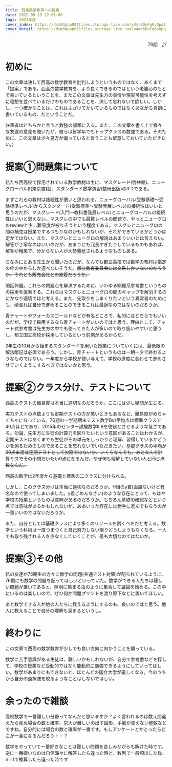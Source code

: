 ```yaml
---
title: 西高数学教育への提案
date: 2022-09-19 22:01:00
tags: 2022年度
cover_index: https://dsm04pap001files.storage.live.com/y4mcKDoFg6vOpq1linjJcaFwAtuia_d2Akkli0fKlN-FdZtq3oWmnInncAqSMvO2Xe27yA8uHdfU-os_O_VAo-ndtsaGf3ytPhKhEt7I8pWxI1qzim_gX1WajAiJMOWCETb9-kgDGHdxBIlDeviCz4FLe9uJNaz5GgCzmxjPKNdWmJ4_L_J-L4hsA7Rn3PPdgTz?width=991&height=379&cropmode=none
cover_detail: https://dsm04pap001files.storage.live.com/y4mcKDoFg6vOpq1linjJcaFwAtuia_d2Akkli0fKlN-FdZtq3oWmnInncAqSMvO2Xe27yA8uHdfU-os_O_VAo-ndtsaGf3ytPhKhEt7I8pWxI1qzim_gX1WajAiJMOWCETb9-kgDGHdxBIlDeviCz4FLe9uJNaz5GgCzmxjPKNdWmJ4_L_J-L4hsA7Rn3PPdgTz?width=991&height=379&cropmode=none
---
```


<div style="text-align: right;">76期　¿?</div>

# 初めに

この文章は決して西高の数学教育を批判しようというものではなく、あくまで「提案」である。西高の数学教育を、より良くできるのではという老婆心のもとで書いているということを、またこの文章は先生方の事情や現実可能性を考えずに理想を並べているだけのものであることを、決して忘れないで欲しい。しかし、一つ確かなことは、これはふざけてかいているものではなくあながち真剣に書いているもの、だということだ。

(※筆者はどちらかと言うと数強の部類に入る。また、この文章を書く上で様々な友達の意見を聴いたが、彼らは皆学年でもトップクラスの数強である。そのために、この文章は少々見方が偏っていると言うことも留意しておいていただきたい。)

# 提案①問題集について

私たち西高校で採用されている数学教材は主に、マスグレード(啓林館)、ニューグローバルβ(東京書籍)、スタンダード数学演習(数研出版)の3つである。

まずこれらの教材は接続性が悪いと思われる。ニューグローバル(受験基礎〜受験標準レベル)からスタンダード(受験標準〜受験発展レベル)の接続性はいいと思うのだが、マスグレード(入門〜教科書発展レベル)とニューグローバルの接続性はいいと思えない。マスグレの中でも最難レベルの問題で、やっとニューグロのreviewと少し難易度が被りそうという程度である。マスグレとニューグロの間の補完は授業でするつもりなのかもしれないが、それができているかどうかは定かではない。また、マスグレとニューグロの解説はあまりいいとは言えない。解答が丁寧なのはいいのだが、あまりにも冗長すぎたりしているものもあれば、解答が粗悪で、分からない人が大勢量産されるようなものもある。

ちなみにとある先生から聞いたのだが、なんでも都立高校では数学の教材は指定の枠の中からしか選べないそうだ。~~都立教育委員会には文系しかいないのだろうか、それとも販売会社との癒着だろうか。~~

閑話休題。これらの問題点を解決するために、いわゆる網羅系参考書というものの採用を提案する。これらはマスグレとニューグロの間のギャップを解消するのにかなり適切ではと考える。また、先取りをしまくりたいという異常者のためにも、頑張れば自分で進めることのできるこれは最適なのではないのだろうか。

青チャートやフォーカスゴールドなどが有名どころで、私的にはどちらでもいいのだが、学校で採用するなら青チャートがいいのではと思う。理由として、チャート式参考書は先生方の中でも使ってきた人が多いので取り扱いやすいと思うし、都立国立高校が採用しているという前例があるからだ。

2年生の10月から始まるスタンダードを用いた授業についていくには、最低限の解法暗記は必須であろう。しかし、青チャートというものは一朝一夕で終わるようなものではない。一年度から学校が買い与えて、学校の進度に合わせて進めさせていくようにするべきではないかと思う。

# 提案②クラス分け、テストについて

西高のテストの難易度は本当に適切なのだろうか。ここには少し疑問が生じる。

実力テストの点数よりも定期テストの方が悪いときもあるなど、難易度がめちゃくちゃになっている。76期の一学期期末テスト数学Bの平均点は標準クラスで40点ほどであり、2015年のセンター試験数学II Bを彷彿とさせるような低さである。勿論、先生方に生徒の計算力を図りたいという意図があることはわかるが、定期テストはあくまでも生徒がその単元をしっかりと理解、習得しているかどうかを測るためのものであることを忘れないでいただきたい。~~基礎クラスの平均が30点未満は定期テストとして欠陥ではないか、いくらなんでも。あとなんで計算ミスでその小問だいたい0点になるんだ。なぜ何も理解していない人と同じ点数なんだ。~~

西高の数学は2年度から基礎と標準の二クラスに分けられる。

しかし、このクラス分けは本当に適切なのだろうか。H組のy君(面識ないけど有名なので使ってしまいました。y君ごめんなさい)のような存在にとって、もはや学校の授業というものは意味があるのだろうか。もちろん基礎の確認などという点では意味があるかもしれないが、ああいった存在には勝手に進んでもらうのが一番いいのではないだろうか。

また、自分としては基礎クラスにより多くのリソースを割くべきだと考える。数学という科目は一度つまづくと自己努力しない限りどうしようもなくなる。一人でも取り残される人を少なくしていくことが、最も大切なのではないか。

# 提案③その他

私の友達が75期生の方々に数学の問題(共通テスト対策)が配られているように、76期にも数学の問題を配ってほしいといっていた。数学ができる人たちは難しい問題が置いてあると、照明に集まる虫のように集合して議論を始める。この中にいるのは楽しいので、ぜひ何か問題プリントを渡り廊下などに置いてほしい。

あと数学できる人が他の人たちに教えるようにするのも、良いのではと思う。他人に教えることで自分の理解も深まるというし。

# 終わりに

この文章で西高の数学教育が少しでも良い方向に向かうことを願っている。

数学に苦手意識がある生徒は、難しいかもしれないが、自分で参考書などを探して、学校の授業など受動的ではなく能動的に勉強できるようにしていってほしい。数学があまりにもできないと、ほとんどの国立大学が厳しくなる。今のうちから自分の選択肢を絞るようなことはしないでほしい。



# 余ったので雑談

高校数学で一番難しい分野ってなんだと思いますか？よく言われるのは数え間違えたら死ぬ場合の数と確率、京大が難しいの出す図形、手筋が見えない整数などですね。自分的には場合の数と確率が一番です。もしアンケートとかとったらどこが一番になるんだろう・・？　

数学をやっていて一番好きなことは難しい問題を苦しみながらも解けた時です。逆に一番嫌いなのは自信満々に解答したら違った時と、数列で一般項出した後、$n＝1$で検算したら違った時です

